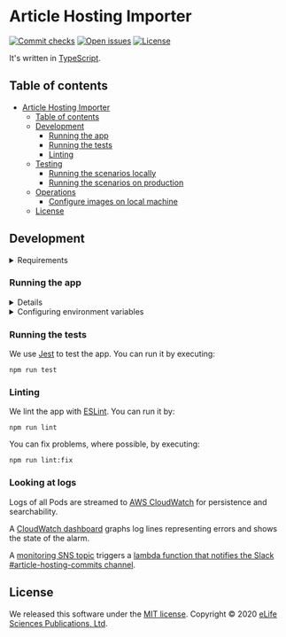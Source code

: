 Article Hosting Importer
========

[![Commit checks][Checks badge]][Checks]
[![Open issues][Open issues badge]][Open issues]
[![License][License badge]][License]

It's written in [TypeScript].

Table of contents
-----------------

- [Article Hosting Importer](#article-hosting-importer)
  - [Table of contents](#table-of-contents)
  - [Development](#development)
    - [Running the app](#running-the-app)
    - [Running the tests](#running-the-tests)
    - [Linting](#linting)
  - [Testing](#testing)
      - [Running the scenarios locally](#running-locally)
      - [Running the scenarios on production](#running-on-production)
  - [Operations](#operations)
    - [Configure images on local machine](#configure-images-on-local-machine)
  - [License](#license)

Development
-----------

<details>

<summary>Requirements</summary>

- [Docker]
- [Node.js v14.6.0]
- [NPM v6.14.6]
- [AWS CLI V2]

</details>

### Running the app
<details>

Create a local docker-compose.yaml file with contents:

```yaml
version: "3"

services:
  sqs:
    image: graze/sqs-local
    ports:
      - 9324:9324
    volumes:
      - ./article-hosting-importer/elasticmq.conf:/elasticmq.conf
  ses:
    image: "jdelibas/aws-ses-local"
    ports:
      - 9001:9001
  minio:
    image: minio/minio
    command: ["server", "/data"]
    volumes:
      - ./article-hosting-importer/data:/data
    ports:
      - 9000:9000
    environment:
      MINIO_ACCESS_KEY: test
      MINIO_SECRET_KEY: password
  mongo-alpine:
    image: mvertes/alpine-mongo:3.6.5-0
    restart: always
    ports:
      - 27017:27017
  cantaloupe:
    image: mitlibraries/cantaloupe
    ports:
      - 8182:8182
    environment:
      HTTP_HTTP2_ENABLED: "true"
      HTTPS_HTTP2_ENABLED: "true"
      ENDPOINT_IIIF_CONTENT_DISPOSITION: none
      SOURCE_STATIC: S3Source
      S3SOURCE_ENDPOINT: http://minio:9000
      S3SOURCE_ACCESS_KEY_ID: test
      S3SOURCE_SECRET_KEY: password
      S3SOURCE_BASICLOOKUPSTRATEGY_BUCKET_NAME: hive-article-hosting-storage--curie
      S3SOURCE_BASICLOOKUPSTRATEGY_PATH_PREFIX: 'articles/'
      S3SOURCE_BASICLOOKUPSTRATEGY_PATH_SUFFIX: ''
      CACHE_SERVER_DERIVATIVE_ENABLED: "true"
      CACHE_SERVER_DERIVATIVE: S3Cache
      CACHE_SERVIER_DERIVATIVE_TTL_SECONDS: 0
      CACHE_SERVER_PURGE_MISSING: "true"
      CACHE_SERVER_WORKER_ENABLED: "true"
      S3CACHE_ENDPOINT: http://minio:9000
      S3CACHE_ACCESS_KEY_ID: test
      S3CACHE_SECRET_KEY: password
      S3CACHE_BUCKET_NAME: hive-article-hosting-storage--curie
      S3CACHE_OBJECT_KEY_PREFIX: cache
      LOG_APPLICATION_LEVEL: warn
      LOG_ACCESS_CONSOLEAPPENDER_ENABLED: "true"
      PROCESSOR_FALLBACK: Java2dProcessor
      OVERLAYS_STRATEGY: BasicStrategy
```

*note:* if you have another structure of ./article-hosting-importer/elasticmq.conf, so create then near docker-compose.yaml *elasticmq.conf* file and put that contents:
```
queues {
    default {
        defaultVisibilityTimeout = 10 seconds
        delay = 5 seconds
        receiveMessageWait = 0 seconds
    }
}
```
Btw, you can pointing services directly to aws, in that case you don't need for the docker-compose, everything what you need its just to set correct env variables at .env file.

Run ```docker-compose up``` for that file, create S3 buckets for minio image (if not exists), upload zip files (ijm-202.zip file uploaded by default), push sqs events to handle zip files, go to article hosting to check the result!

1. Go to folder with ```docker-compose.yaml``` file which we created before, and run ```docker-compose up```
2. Open in browser http://localhost:9000, login (test, password) and check if buckets exists. By default should be created
* ```hive-article-hosting-storage--curie```, should have ```articles``` folder where stored article's files (images, pdfs etc.) under article's publisherId identifier. Example ```articles/00202/ijm-00202.pdf```
* ```hive-article-hosting-import--curie```, bucket with zip sources, there should be present ```ijm-202.zip``` under ```ijm/ijm-00202.zip``` path in the bucket
* ```hive-article-hosting-archive--curie```, to archive processed zip files
3. Push an sqs event to import ijm-202.zip article with the following cli command (require to install [AWS CLI version 2](https://docs.aws.amazon.com/cli/latest/userguide/install-cliv2.html))
```
aws --endpoint-url http://localhost:9324 sqs send-message --queue-url http://localhost:9324/queue/default --message-body '{"Records":[{"eventVersion":"2.1","eventSource":"aws:s3","awsRegion":"us-east-1","eventTime":"2020-09-11T09:18:49.961Z","eventName":"ObjectCreated:Put","userIdentity":{"principalId":"AWS:AIDAX32M4L4EWIW2JH2CQ"},"requestParameters":{"sourceIPAddress":"188.138.158.208"},"responseElements":{"x-amz-request-id":"0A9FA2059080152F","x-amz-id-2":"OT75YlRdBpht2Hi/hgAvqgLWoWtDNaN+Taugrn77KdqK5ivAGFU9D8IB854wQb0AYYheCJbZku4S4PsL1dB8tVtB+YMEE1Yx"},"s3":{"s3SchemaVersion":"1.0","configurationId":"new-article-upload","bucket":{"name":"hive-article-hosting-import--curie","ownerIdentity":{"principalId":"A3D7DRDN3I68RZ"},"arn":"arn:aws:s3:::hive-article-hosting-import--curie"},"object":{"key":"ijm/ijm-00202.zip","size":2091162,"eTag":"f83535e995b7f284dd5c7d570851811d","sequencer":"005F5B40FEDF378C0A"}}}]}'
```
That command will push the event message to SQS docker image with following context which includes name of the source bucket (in our case is hive-article-hosting-import--curie) and ```ijm/ijm-00202.zip``` file. So if you want to import more articles, you need to place in the bucket corresponding zip files and push messages to SQS to handle that file (substitute value from command ```ijm/ijm-00202.zip``` to name with your file which you want to import)

4. Run ```npm run start:dev``` for article-hosting-importer (install dependencies first with ```npm install```)
5. Run ```npm run start:dev``` for article-hosting ui app (install dependencies first with ```npm install```)
6. Go to browser link http://localhost:8000 to see the result

To build and run the app for development, execute:

```shell
npm run start:dev
```

Service will connect to local SQS service docker image and fetch messages from the queue, download the file from bucket, extract that file and convert xml file with stencila, insert result to db and move files to specific bucket.
</details>

<details>

<summary>Configuring environment variables</summary>

Make a copy of existing `.env.example` file to `.env` to pass environment variables to the container:

```
DISQUS_API_KEY=...
```

Re-run `npm run start:dev` after modifying this file.

</details>

### Running the tests

We use [Jest] to test the app. You can run it by executing:

```shell
npm run test
```

### Linting

We lint the app with [ESLint]. You can run it by:

```shell
npm run lint
```

You can fix problems, where possible, by executing:

```shell
npm run lint:fix
```

### Looking at logs

Logs of all Pods are streamed to [AWS CloudWatch][AWS CloudWatch logs] for persistence and searchability.

A [CloudWatch dashboard] graphs log lines representing errors and shows the state of the alarm.

A [monitoring SNS topic] triggers a [lambda function that notifies the Slack #article-hosting-commits channel][monitoring lambda].

License
-------

We released this software under the [MIT license][license]. Copyright © 2020 [eLife Sciences Publications, Ltd][eLife].

[AWS CloudWatch logs]: https://aws.amazon.com/
[AWS CLI V2]: https://docs.aws.amazon.com/cli/latest/userguide/install-cliv2.html
[Build]: https://github.com/hivereview/article-hosting-importer/actions?query=workflow%3ACI
[Checks]: https://github.com/hivereview/article-hosting-importer/actions
[Checks badge]: https://flat.badgen.net/github/checks/hivereview/article-hosting-importer/master?icon=github
[CloudWatch dashboard]: https://aws.amazon.com/
[Docker]: https://www.docker.com/
[eLife]: https://elifesciences.org/
[ESLint]: https://eslint.org/
[Jest]: https://jestjs.io/
[License]: LICENSE.md
[License badge]: https://flat.badgen.net/badge/license/MIT/blue
[Makefile]: Makefile
[Monitoring SNS topic]: https://aws.amazon.com/
[Monitoring lambda]: https://aws.amazon.com/
[Node.js v14.6.0]: https://nodejs.org/en/download/
[NPM v6.14.6]: https://www.npmjs.com/
[Open issues]: https://github.com/hivereview/article-hosting-importer/issues?q=is%3Aissue+is%3Aopen
[Open issues badge]: https://flat.badgen.net/github/open-issues/hivereview/article-hosting-importer?icon=github&color=pink
[Production deployments]: https://github.com/hivereview/article-hosting-importer/actions?query=workflow%3AProduction
[TypeScript]: https://www.typescriptlang.org/
